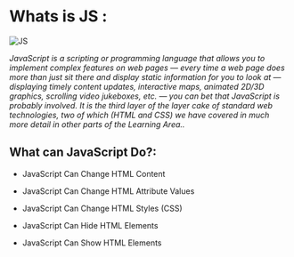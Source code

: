 # Whats is JS :

![JS](https://www.w3schools.com/whatis/img_js.png)

 *JavaScript is a scripting or programming language that allows you to implement complex features on web pages — every time a web page does more than just sit there and display static information for you to look at — displaying timely content updates, interactive maps, animated 2D/3D graphics, scrolling video jukeboxes, etc. — you can bet that JavaScript is probably involved. It is the third layer of the layer cake of standard web technologies, two of which (HTML and CSS) we have covered in much more detail in other parts of the Learning Area..*
 ## What can JavaScript Do?:
 
+ JavaScript Can Change HTML Content
 
+ JavaScript Can Change HTML Attribute Values

+ JavaScript Can Change HTML Styles (CSS)

+ JavaScript Can Hide HTML Elements

+ JavaScript Can Show HTML Elements



